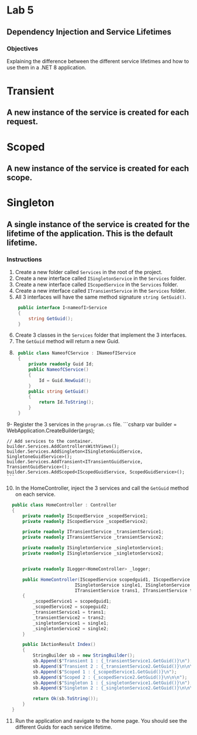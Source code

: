 # Lab 5

## Dependency Injection and Service Lifetimes

### Objectives

Explaining the difference between the different service lifetimes and how to use them in a .NET 8 application.

# Transient

## A new instance of the service is created for each request.

# Scoped

## A new instance of the service is created for each scope.

# Singleton

## A single instance of the service is created for the lifetime of the application. This is the default lifetime.

### Instructions

1. Create a new folder called `Services` in the root of the project.
2. Create a new interface called `ISingletonService` in the `Services` folder.
3. Create a new interface called `IScopedService` in the `Services` folder.
4. Create a new interface called `ITransientService` in the `Services` folder.
5. All 3 interfaces will have the same method signature `string GetGuid()`.
   ```csharp
    public interface I<nameofI>Service
    {
        string GetGuid();
    }
   ```
6. Create 3 classes in the `Services` folder that implement the 3 interfaces.
7. The `GetGuid` method will return a new Guid.
8. ```csharp
    public class NameofCService : INameofIService
    {
        private readonly Guid Id;
        public NameofCService()
        {
            Id = Guid.NewGuid();
        }
        public string GetGuid()
        {
            return Id.ToString();
        }
    }
    ```
9- Register the 3 services in the `program.cs` file.
    ```csharp
    var builder = WebApplication.CreateBuilder(args);

    // Add services to the container.
    builder.Services.AddControllersWithViews();
    builder.Services.AddSingleton<ISingletonGuidService, SingletoneGuidService>();
    builder.Services.AddTransient<ITransientGuidService, TransientGuidService>();
    builder.Services.AddScoped<IScopedGuidService, ScopedGuidService>();
    ```
10. In the HomeController, inject the 3 services and call the `GetGuid` method on each service.
  ```csharp
    public class HomeController : Controller
    {
        private readonly IScopedService _scopedService1;
        private readonly IScopedService _scopedService2;

        private readonly ITransientService _transientService1;
        private readonly ITransientService _transientService2;

        private readonly ISingletonService _singletonService1;
        private readonly ISingletonService _singletonService2;


        private readonly ILogger<HomeController> _logger;

        public HomeController(IScopedService scopedguid1, IScopedService scopeguid2,
                            ISingletonService single1, ISingletonService single2,
                            ITransientService trans1, ITransientService trans2)
        {
            _scopedService1 = scopedguid1;
            _scopedService2 = scopeguid2;
            _transientService1 = trans1;
            _transientService2 = trans2;
            _singletonService1 = single1;
            _singletonService2 = single2;
        }

        public IActionResult Index()
        {
            StringBuilder sb = new StringBuilder();
            sb.Append($"Transient 1 : {_transientService1.GetGuid()}\n");
            sb.Append($"Transient 2 : {_transientService2.GetGuid()}\n\n\n");
            sb.Append($"Scoped 1 : {_scopedService1.GetGuid()}\n");
            sb.Append($"Scoped 2 : {_scopedService2.GetGuid()}\n\n\n");
            sb.Append($"Singleton 1 : {_singletonService1.GetGuid()}\n");
            sb.Append($"Singleton 2 : {_singletonService2.GetGuid()}\n\n\n");

            return Ok(sb.ToString());
        }
    }
  ```

  11. Run the application and navigate to the home page. You should see the different Guids for each service lifetime.
